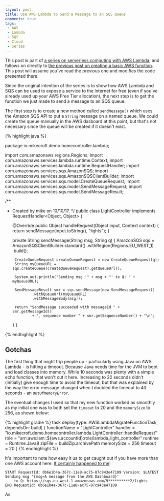 ```yaml
---
layout: post
title: Use AWS Lambda to Send a Message to an SQS Queue
comments: true
tags: 
 - AWS 
 - Lambda
 - SQS 
 - Cloud
 - Series
---
```



This post is part of [a series on serverless computing with AWS Lambda](https://mikecroft.io/2017/11/02/async-home-automation-lambda-sqs.html), and follows on directly to [the previous post on creating a basic AWS function](https://mikecroft.io/2017/11/27/create-basic-lambda-java.html). This post will assume you've read the previous one and modifies the code presented there.

Since the original intention of the series is to show how AWS Lambda and SQS can be used to expose a service to the Internet for free (even if you've already used up your AWS Free Tier allocation), the next step is to get the function we just made to send a message to an SQS queue.

The first step is to create a new method called `sendMessage()` which uses the Amazon SQS API to put a `String` message on a named queue. We could create the queue manually in the AWS dasboard at this point, but that's not necessary since the queue will be created if it doesn't exist.

{% highlight java %}

package io.mikecroft.demo.homecontroller.lambda;

import com.amazonaws.regions.Regions;
import com.amazonaws.services.lambda.runtime.Context;
import com.amazonaws.services.lambda.runtime.RequestHandler;
import com.amazonaws.services.sqs.AmazonSQS;
import com.amazonaws.services.sqs.AmazonSQSClientBuilder;
import com.amazonaws.services.sqs.model.CreateQueueRequest;
import com.amazonaws.services.sqs.model.SendMessageRequest;
import com.amazonaws.services.sqs.model.SendMessageResult;

/**
 * Created by mike on 10/10/17.
 */
public class LightController implements RequestHandler<Object, Object> {

    @Override
    public Object handleRequest(Object input, Context context) {
        return sendMessage(input.toString(), "lights");
    }

    private String sendMessage(String msg, String q) {
        AmazonSQS sqs = AmazonSQSClientBuilder.standard()
                .withRegion(Regions.EU_WEST_1)
                .build();

        CreateQueueRequest createQueueRequest = new CreateQueueRequest(q);
        String myQueueURL = sqs.createQueue(createQueueRequest).getQueueUrl();

        System.out.println("Sending msg '" + msg + "' to Q: " + myQueueURL);

        SendMessageResult smr = sqs.sendMessage(new SendMessageRequest()
                .withQueueUrl(myQueueURL)
                .withMessageBody(msg));

        return "SendMessage succeeded with messageId " + smr.getMessageId()
                + ", sequence number " + smr.getSequenceNumber() + "\n";
    }
}

{% endhighlight %}

## Gotchas
The first thing that might trip people up - particularly using Java on AWS Lambda - is hitting a timeout. Because Java needs time for the JVM to boot and load classes into memory. While 10 seconds was plenty with a simple echo function, that won't cut it here. Increasing to 20 seconds didn't (initially) give enough time to avoid the timeout, but that was explained by the way the error message changed when I doubled the timeout to 40 seconds - an `OutOfMemoryError`.

The eventual changes I used so that my new function worked as smoothly as my initial one was to both set the `timeout` to 20 and the `memorySize` to 256, as shown below:

{% highlight gradle %}
task deploy(type: AWSLambdaMigrateFunctionTask, dependsOn: build) {
    functionName = "LightController"
    handler = "io.mikecroft.demo.homecontroller.lambda.LightController::handleRequest"
    role = "arn:aws:iam::${aws.accountId}:role/lambda_light_controller"
    runtime = Runtime.Java8
    zipFile = buildZip.archivePath
    memorySize = 256
    timeout = 20
}
{% endhighlight %}
&nbsp;

It's important to note how easy it us to get caught out if you have more than one AWS account here. [It certainly happened to me](https://stackoverflow.com/questions/46676287/aws-cli-and-java-sdk-return-incorrect-urls-for-sqs-queues)!

```
START RequestId: 0b6e1b4a-367c-11e8-ac75-87c943e47109 Version: $LATEST
Sending msg '{msg=A message from the AWS Dashboard}'
    to Q: https://sqs.eu-west-1.amazonaws.com/9**********2/lights
END RequestId: 0b6e1b4a-367c-11e8-ac75-87c943e47109
```

As














